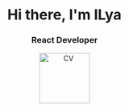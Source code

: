 <div id="header" align="center">
	<h1>Hi there, I'm ILya</h1>
	<h3>React Developer</h3>
</div>

<div id="cv" align="center">
	<a href="https://ilya703.github.io/CV/CV.pdf" target="_blank">
		<img src="https://img.shields.io/badge/CV-blue?style=for-the-badge&logo=protocols.io&logoColor=white" alt="CV" style="width:100px; margin-bottom:100px"/>
	</a>
</div>
	
<!-- <div id="socials" align="center">
	<a href="https://www.linkedin.com/in/ilya-skobelev-b81432261/" target="_blank">
		<img src="https://img.shields.io/badge/LinkedIn-%231E77B5.svg?style=for-the-badge&logo=linkedin&logoColor=white" alt="LinkedIn"/>
	</a>
	<a href="https://github.com/Ilya703" target="_blank">
		<img src=https://img.shields.io/badge/GitHub-%2324292e.svg?&style=for-the-badge&logo=github&logoColor=white alt="Github"/>
	</a>
	<a href="https://t.me/enotzef" target="_blank">
		<img src="https://img.shields.io/badge/Telegram-blue?style=for-the-badge&logo=telegram&logoColor=white" alt="Telegram"/>
	</a>
</div> -->
